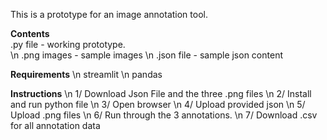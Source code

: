 This is a prototype for an image annotation tool. 

**Contents**    
.py file - working prototype.  
\n .png images - sample images
\n .json file - sample json content

**Requirements**
\n streamlit
\n pandas

**Instructions**
\n 1/ Download Json File and the three .png files
\n 2/ Install and run python file
\n 3/ Open browser
\n 4/ Upload provided json
\n 5/ Upload .png files
\n 6/ Run through the 3 annotations.
\n 7/ Download .csv for all annotation data
